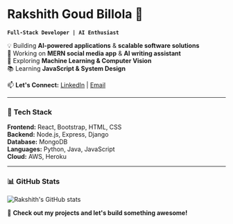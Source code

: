 # **Rakshith Goud Billola** 🚀  
**`Full-Stack Developer | AI Enthusiast`**  

💡 Building **AI-powered applications** & **scalable software solutions**  
🔭 Working on **MERN social media app** & **AI writing assistant**  
🌱 Exploring **Machine Learning & Computer Vision**  
📚 Learning **JavaScript & System Design**  

📫 **Let's Connect:** [LinkedIn](https://www.linkedin.com/in/rakshith-goud-billola-52b546226/) | [Email](mailto:rakshithgoudbrg@gmail.com)  

---

### 🚀 **Tech Stack**  
**Frontend:** React, Bootstrap, HTML, CSS  
**Backend:** Node.js, Express, Django  
**Database:** MongoDB  
**Languages:** Python, Java, JavaScript  
**Cloud:** AWS, Heroku  

---

### 📊 **GitHub Stats**  
![Rakshith's GitHub stats](https://github-readme-stats.vercel.app/api?username=Rakshith0405&show_icons=true&theme=tokyonight)


🚀 **Check out my projects and let's build something awesome!**  
